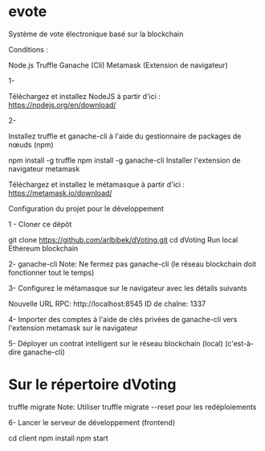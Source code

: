 # evote
Système de vote électronique basé sur la blockchain



Conditions :

Node.js
Truffle
Ganache (Cli)
Metamask (Extension de navigateur)

1- 

Téléchargez et installez NodeJS à partir d'ici : https://nodejs.org/en/download/

2- 

Installez truffle et ganache-cli à l'aide du gestionnaire de packages de nœuds (npm)

npm install -g truffle
npm install -g ganache-cli
Installer l'extension de navigateur metamask

Téléchargez et installez le métamasque à partir d'ici : https://metamask.io/download/




Configuration du projet pour le développement

1 - 
Cloner ce dépôt

git clone https://github.com/arlbibek/dVoting.git
cd dVoting
Run local Ethereum blockchain


2- 
ganache-cli
Note: Ne fermez pas ganache-cli (le réseau blockchain doit fonctionner tout le temps)

3- 
Configurez le métamasque sur le navigateur avec les détails suivants

Nouvelle URL RPC: http://localhost:8545
ID de chaîne: 1337

4- 
Importer des comptes à l'aide de clés privées de ganache-cli vers l'extension metamask sur le navigateur

5- 
Déployer un contrat intelligent sur le réseau blockchain (local) (c'est-à-dire ganache-cli)

# Sur le répertoire dVoting

truffle migrate
Note: Utiliser truffle migrate --reset pour les redéploiements

6- 
Lancer le serveur de développement (frontend)

cd client
npm install
npm start
